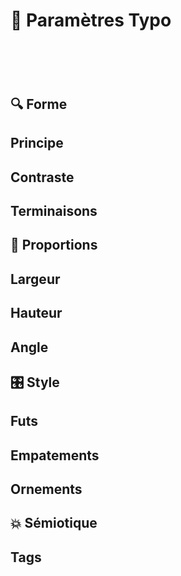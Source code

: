 # 🧬 Paramètres Typo
# &nbsp;
## 🔍 Forme
## Principe
## Contraste
## Terminaisons
## 📐 Proportions
## Largeur
## Hauteur
## Angle
## 🎛️ Style
## Futs
## Empatements
## Ornements
## 💥 Sémiotique
## Tags
